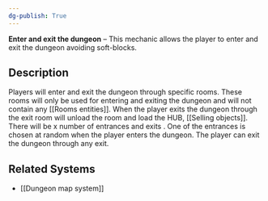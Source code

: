 ```yaml
---
dg-publish: True 
---
```

**Enter and exit the dungeon** – This mechanic  allows the player to enter and exit the dungeon avoiding soft-blocks.
## Description
Players will enter and exit the dungeon through specific rooms. These rooms will only be used for entering and exiting the dungeon and will not contain any [[Rooms entities]].
When the player exits the dungeon through the exit room will unload the room and load the HUB, [[Selling objects]].
There will be x number of entrances and exits . One of the entrances is chosen at random when the player enters the dungeon.  The player can exit the dungeon through any exit.
## Related Systems
- [[Dungeon map system]]
